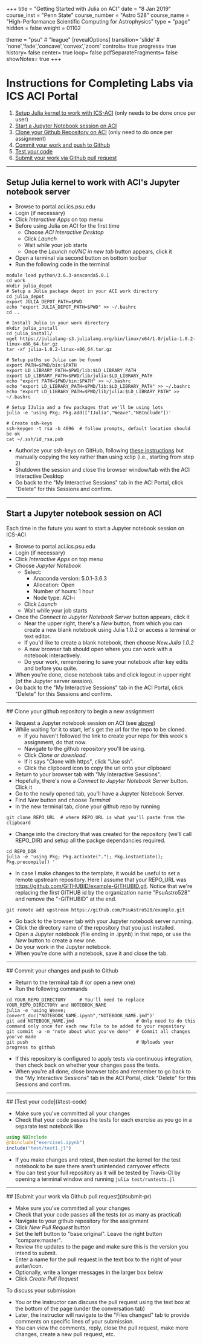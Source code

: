 +++
title = "Getting Started with Julia on ACI"
date = "8 Jan 2019"
course_inst = "Penn State"
course_number = "Astro 528"
course_name = "High-Performance Scientific Computing for Astrophysics"
type = "page"
hidden = false
weight = 01102

theme = "psu" # "league"
[revealOptions]
transition= 'slide' # 'none','fade','concave','convex','zoom'
controls= true
progress= true
history= false
center= true
loop= false
pdfSeparateFragments= false
showNotes= true
+++

# Instructions for Completing Labs via ICS ACI Portal
1.  [Setup Julia kernel to work with ICS-ACI](#setup-julia) (only needs to be done once per user)
2.  [Start a Jupyter Notebook session on ACI](#start-jupyter)
3.  [Clone your Github Repository on ACI](#clone-repo) (only need to do once per assignment)
4.  [Commit your work and push to Github](#commit-push)
5.  [Test your code](#test-code)
6.  [Submit your work via Github pull request](#submit-pr)

---

<a id="setup-julia"></a>
## Setup Julia kernel to work with ACI's Jupyter notebook server

- Browse to portal.aci.ics.psu.edu
- Login (if necessary)
- Click _Interactive Apps_ on top menu
- Before using Julia on ACI for the first time
   + Choose _ACI Interactive Desktop_
   + Click _Launch_
   + Wait while your job starts
   + Once the _Launch noVNC in new tab_ button appears, click it
- Open a terminal via second button on bottom toolbar
- Run the following code in the terminal

```shell
module load python/3.6.3-anaconda5.0.1
cd work
mkdir julia_depot
# Setup a Julia package depot in your ACI work directory
cd julia_depot
export JULIA_DEPOT_PATH=$PWD
echo "export JULIA_DEPOT_PATH=$PWD" >> ~/.bashrc
cd ..

# Install Julia in your work directory
mkdir julia_install
cd julia_install/
wget https://julialang-s3.julialang.org/bin/linux/x64/1.0/julia-1.0.2-linux-x86_64.tar.gz
tar -xf julia-1.0.2-linux-x86_64.tar.gz

# Setup paths so Julia can be found
export PATH=$PWD/bin:$PATH
export LD_LIBRARY_PATH=$PWD/lib:$LD_LIBRARY_PATH
export LD_LIBRARY_PATH=$PWD/lib/julia:$LD_LIBRARY_PATH
echo "export PATH=$PWD/bin:$PATH" >> ~/.bashrc
echo "export LD_LIBRARY_PATH=$PWD/lib:$LD_LIBRARY_PATH" >> ~/.bashrc
echo "export LD_LIBRARY_PATH=$PWD/lib/julia:$LD_LIBRARY_PATH" >> ~/.bashrc

# Setup IJulia and a few packages that we'll be using lots
julia -e 'using Pkg; Pkg.add(["IJulia","Weave","NBInclude"])'

# Create ssh-keys
ssh-keygen -t rsa -b 4096  # follow prompts, default location should be ok
cat ~/.ssh/id_rsa.pub
```

- Authorize your ssh-keys on GitHub, following [these instructions](https://help.github.com/articles/adding-a-new-ssh-key-to-your-github-account/#platform-linux) but manually copying the key rather than using xclip (i.e., starting from step 2)
- Shutdown the session and close the browser window/tab with the ACI Interactive Desktop
- Go back to the "My Interactive Sessions" tab in the ACI Portal, click "Delete" for this Sessions and confirm.

---
<a id="start-jupyter"></a>
## Start a Jupyter notebook session on ACI
Each time in the future you want to start a Jupyter notebook session on ICS-ACI

- Browse to portal.aci.ics.psu.edu
- Login (if necessary)
- Click _Interactive Apps_ on top menu
- Choose _Jupyter Notebook_
    + Select:
        - Anaconda version: 5.0.1-3.6.3
        - Allocation: Open
        - Number of hours: 1 hour
        - Node type: ACI-i
    + Click _Launch_
    + Wait while your job starts
- Once the _Connect to Jupyter Notebook Server_ button appears, click it
    + Near the upper right, there's a _New_ button, from which you can create a new blank notebook using Julia 1.0.2 or access a terminal or text editor.
    + If you'd like to create a blank notebook, then choose _New.Julia 1.0.2_
    + A new browser tab should open where you can work with a notebook interactively.
    + Do your work, remembering to save your notebook after key edits and before you quite.
- When you're done, close notebook tabs and click logout in upper right (of the Jupyter server session).
- Go back to the "My Interactive Sessions" tab in the ACI Portal, click "Delete" for this Sessions and confirm.

---
<a id="clone-repo">
## Clone your github repository to begin a new assignment

- Request a Jupyter notebook session on ACI (see [above](#start-jupyter))
- While waiting for it to start, let's get the url for the repo to be cloned.
    + If you haven't followed the link to create your repo for this week's assignment, do that now.
    + Navigate to the github repository you'll be using.
    + Click _Clone or download_.
    + If it says "Clone with https", click "Use ssh".
    + Click the clipboard icon to copy the url onto your clipboard
- Return to your browser tab with "My Interactive Sessions".
- Hopefully, there's now a _Connect to Jupyter Notebook Server_ button. Click it
- Go to the newly opened tab, you'll have a Jupyter Notebook Server.
- Find _New_ button and choose _Terminal_
- In the new terminal tab, clone your github repo by running 

```shell
git clone REPO_URL  # where REPO_URL is what you'll paste from the clipboard
```
- Change into the directory that was created for the repository (we'll call REPO_DIR) and setup all the packge dependancies required.

```shell
cd REPO_DIR 
julia -e 'using Pkg; Pkg.activate("."); Pkg.instantiate(); Pkg.precompile() '
```
- In case I make changes to the template, it would be useful to set a remote upstream repository.  Here I assume that your REPO_URL was https://github.com/GITHUBID/example-GITHUBID.git.  Notice that we're replacing the first GITHUB id by the organization name "PsuAstro528" and remove the "-GITHUBID" at the end.
```shell
git remote add upstream https://github.com/PsuAstro528/example.git
```
- Go back to the browser tab with your Jupyter notebook server running.
- Click the directory name of the repository that you just installed.
- Open a Jupyter notebook (file ending in .ipynb) in that repo, or use the _New_ button to create a new one.
- Do your work in the Jupyter notebook.
- When you're done with a notebook, save it and close the tab.

---
<a id="commit-push">
## Commit your changes and push to Github

- Return to the terminal tab # (or open a new one)
- Run the following commands

```shell
cd YOUR_REPO_DIRECTORY     # You'll need to replace YOUR_REPO_DIRECTORY and NOTEBOOK_NAME
julia -e 'using Weave; convert_doc("NOTEBOOK_NAME.ipynb","NOTEBOOK_NAME.jmd")'
git add NOTEBOOK_NAME.jmd                       # Only need to do this command only once for each new file to be added to your repository
git commit -a -m "note about what you've done"  # Commit all changes you've made
git push                                        # Uploads your progress to github
```
- If this repository is configured to apply tests via continuous integration, then check back on whether your changes pass the tests.  
- When you're all done, close browser tabs and remember to go back to the "My Interactive Sessions" tab in the ACI Portal, click "Delete" for this Sessions and confirm.

---
<a id="run-tests">
## [Test your code](#test-code)

- Make sure you've committed all your changes
- Check that your code passes the tests for each exercise as you go in a separate test notebook like

```julia
using NBInclude
@nbinclude("exercise1.ipynb")
include("test/test1.jl")
```
- If you make changes and retest, then restart the kernel for the test notebook to be sure there aren't unintended carryover effects
- You can test your full repository as it will be tested by Travis-CI by opening a terminal window and running `julia test/runtests.jl`

---
<a id="submit-pr">
## [Submit your work via Github pull request](#submit-pr)

- Make sure you've committed all your changes
- Check that your code passes all the tests (or as many as practical)
- Navigate to your github repository for the assignment
- Click _New Pull Request_ button
- Set the left button to "base:original".  Leave the right button "compare:master".
- Review the updates to the page and make sure this is the version you intend to submit.
- Enter a name for the pull request in the text box to the right of your avitar/icon.
- Optionally, write a longer messages in the larger box below
- Click _Create Pull Request_

To discuss your submission
- You or the instructor can discuss the pull request using the text box at the bottom of the page (under the conversation tab)
- Later, the instructor will navigate to the "Files changed" tab to provide comments on specific lines of your submission.
- You can view the comments, reply, close the pull request, make more changes, create a new pull request, etc.


